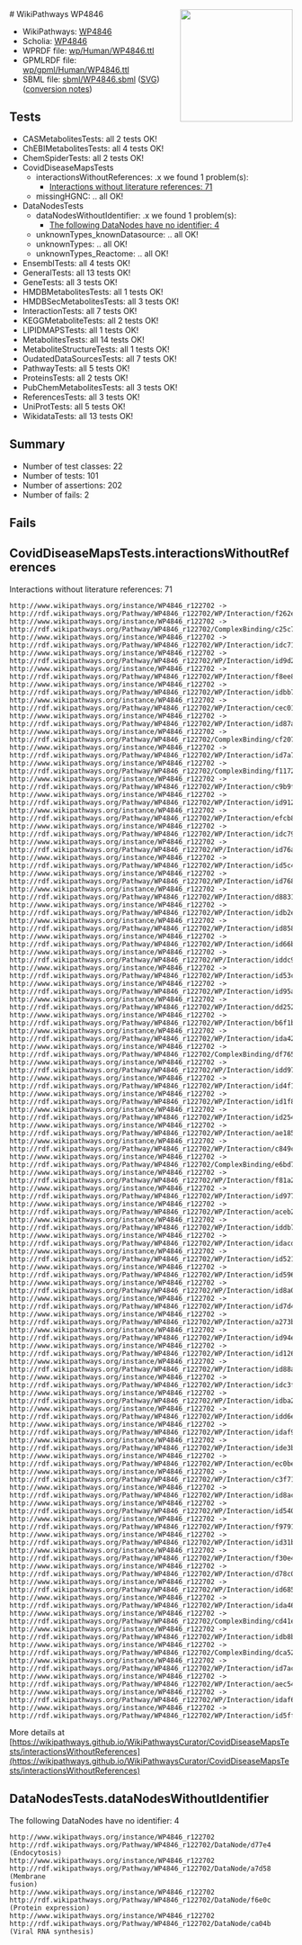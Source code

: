 <img style="float: right; width: 200px" src="../logo.png" />
# WikiPathways WP4846

* WikiPathways: [WP4846](https://identifiers.org/wikipathways:WP4846)
* Scholia: [WP4846](https://scholia.toolforge.org/wikipathways/WP4846)
* WPRDF file: [wp/Human/WP4846.ttl](../wp/Human/WP4846.ttl)
* GPMLRDF file: [wp/gpml/Human/WP4846.ttl](../wp/gpml/Human/WP4846.ttl)
* SBML file: [sbml/WP4846.sbml](../sbml/WP4846.sbml) ([SVG](../sbml/WP4846.svg)) ([conversion notes](../sbml/WP4846.txt))

## Tests
* CASMetabolitesTests: all 2 tests OK!
* ChEBIMetabolitesTests: all 4 tests OK!
* ChemSpiderTests: all 2 tests OK!
* CovidDiseaseMapsTests
    * interactionsWithoutReferences: .x we found 1 problem(s):
        * [Interactions without literature references: 71](#9701cd9c)
    * missingHGNC: .. all OK!
* DataNodesTests
    * dataNodesWithoutIdentifier: .x we found 1 problem(s):
        * [The following DataNodes have no identifier: 4](#d2d32fa3)
    * unknownTypes_knownDatasource: .. all OK!
    * unknownTypes: .. all OK!
    * unknownTypes_Reactome: .. all OK!
* EnsemblTests: all 4 tests OK!
* GeneralTests: all 13 tests OK!
* GeneTests: all 3 tests OK!
* HMDBMetabolitesTests: all 1 tests OK!
* HMDBSecMetabolitesTests: all 3 tests OK!
* InteractionTests: all 7 tests OK!
* KEGGMetaboliteTests: all 2 tests OK!
* LIPIDMAPSTests: all 1 tests OK!
* MetabolitesTests: all 14 tests OK!
* MetaboliteStructureTests: all 1 tests OK!
* OudatedDataSourcesTests: all 7 tests OK!
* PathwayTests: all 5 tests OK!
* ProteinsTests: all 2 tests OK!
* PubChemMetabolitesTests: all 3 tests OK!
* ReferencesTests: all 3 tests OK!
* UniProtTests: all 5 tests OK!
* WikidataTests: all 13 tests OK!


## Summary

* Number of test classes: 22
* Number of tests: 101
* Number of assertions: 202
* Number of fails: 2

## Fails

<a name="9701cd9c" />

## CovidDiseaseMapsTests.interactionsWithoutReferences

Interactions without literature references: 71
```
http://www.wikipathways.org/instance/WP4846_r122702 -> http://rdf.wikipathways.org/Pathway/WP4846_r122702/WP/Interaction/f262e
http://www.wikipathways.org/instance/WP4846_r122702 -> http://rdf.wikipathways.org/Pathway/WP4846_r122702/ComplexBinding/c25c7
http://www.wikipathways.org/instance/WP4846_r122702 -> http://rdf.wikipathways.org/Pathway/WP4846_r122702/WP/Interaction/idc71222d4
http://www.wikipathways.org/instance/WP4846_r122702 -> http://rdf.wikipathways.org/Pathway/WP4846_r122702/WP/Interaction/id9d2699b4
http://www.wikipathways.org/instance/WP4846_r122702 -> http://rdf.wikipathways.org/Pathway/WP4846_r122702/WP/Interaction/f8ee8
http://www.wikipathways.org/instance/WP4846_r122702 -> http://rdf.wikipathways.org/Pathway/WP4846_r122702/WP/Interaction/idbb7865a7
http://www.wikipathways.org/instance/WP4846_r122702 -> http://rdf.wikipathways.org/Pathway/WP4846_r122702/WP/Interaction/cec01
http://www.wikipathways.org/instance/WP4846_r122702 -> http://rdf.wikipathways.org/Pathway/WP4846_r122702/WP/Interaction/id87aa028a
http://www.wikipathways.org/instance/WP4846_r122702 -> http://rdf.wikipathways.org/Pathway/WP4846_r122702/ComplexBinding/cf207
http://www.wikipathways.org/instance/WP4846_r122702 -> http://rdf.wikipathways.org/Pathway/WP4846_r122702/WP/Interaction/id7a78fc75
http://www.wikipathways.org/instance/WP4846_r122702 -> http://rdf.wikipathways.org/Pathway/WP4846_r122702/ComplexBinding/f1172
http://www.wikipathways.org/instance/WP4846_r122702 -> http://rdf.wikipathways.org/Pathway/WP4846_r122702/WP/Interaction/c9b9f
http://www.wikipathways.org/instance/WP4846_r122702 -> http://rdf.wikipathways.org/Pathway/WP4846_r122702/WP/Interaction/id912daad6
http://www.wikipathways.org/instance/WP4846_r122702 -> http://rdf.wikipathways.org/Pathway/WP4846_r122702/WP/Interaction/efcb8
http://www.wikipathways.org/instance/WP4846_r122702 -> http://rdf.wikipathways.org/Pathway/WP4846_r122702/WP/Interaction/idc79adab4
http://www.wikipathways.org/instance/WP4846_r122702 -> http://rdf.wikipathways.org/Pathway/WP4846_r122702/WP/Interaction/id76a29895
http://www.wikipathways.org/instance/WP4846_r122702 -> http://rdf.wikipathways.org/Pathway/WP4846_r122702/WP/Interaction/id5c4ff7f0
http://www.wikipathways.org/instance/WP4846_r122702 -> http://rdf.wikipathways.org/Pathway/WP4846_r122702/WP/Interaction/id768dd6a5
http://www.wikipathways.org/instance/WP4846_r122702 -> http://rdf.wikipathways.org/Pathway/WP4846_r122702/WP/Interaction/d8831
http://www.wikipathways.org/instance/WP4846_r122702 -> http://rdf.wikipathways.org/Pathway/WP4846_r122702/WP/Interaction/idb2e3b478
http://www.wikipathways.org/instance/WP4846_r122702 -> http://rdf.wikipathways.org/Pathway/WP4846_r122702/WP/Interaction/id858197a5
http://www.wikipathways.org/instance/WP4846_r122702 -> http://rdf.wikipathways.org/Pathway/WP4846_r122702/WP/Interaction/id66bc3866
http://www.wikipathways.org/instance/WP4846_r122702 -> http://rdf.wikipathways.org/Pathway/WP4846_r122702/WP/Interaction/iddc9f49d1
http://www.wikipathways.org/instance/WP4846_r122702 -> http://rdf.wikipathways.org/Pathway/WP4846_r122702/WP/Interaction/id53ccbca1
http://www.wikipathways.org/instance/WP4846_r122702 -> http://rdf.wikipathways.org/Pathway/WP4846_r122702/WP/Interaction/id95aba954
http://www.wikipathways.org/instance/WP4846_r122702 -> http://rdf.wikipathways.org/Pathway/WP4846_r122702/WP/Interaction/dd252
http://www.wikipathways.org/instance/WP4846_r122702 -> http://rdf.wikipathways.org/Pathway/WP4846_r122702/WP/Interaction/b6f1b
http://www.wikipathways.org/instance/WP4846_r122702 -> http://rdf.wikipathways.org/Pathway/WP4846_r122702/WP/Interaction/ida427ca0
http://www.wikipathways.org/instance/WP4846_r122702 -> http://rdf.wikipathways.org/Pathway/WP4846_r122702/ComplexBinding/df765
http://www.wikipathways.org/instance/WP4846_r122702 -> http://rdf.wikipathways.org/Pathway/WP4846_r122702/WP/Interaction/idd97096a5
http://www.wikipathways.org/instance/WP4846_r122702 -> http://rdf.wikipathways.org/Pathway/WP4846_r122702/WP/Interaction/id4f170add
http://www.wikipathways.org/instance/WP4846_r122702 -> http://rdf.wikipathways.org/Pathway/WP4846_r122702/WP/Interaction/id1f86b6c5
http://www.wikipathways.org/instance/WP4846_r122702 -> http://rdf.wikipathways.org/Pathway/WP4846_r122702/WP/Interaction/id254c7db4
http://www.wikipathways.org/instance/WP4846_r122702 -> http://rdf.wikipathways.org/Pathway/WP4846_r122702/WP/Interaction/ae185
http://www.wikipathways.org/instance/WP4846_r122702 -> http://rdf.wikipathways.org/Pathway/WP4846_r122702/WP/Interaction/c849c
http://www.wikipathways.org/instance/WP4846_r122702 -> http://rdf.wikipathways.org/Pathway/WP4846_r122702/ComplexBinding/e6bd7
http://www.wikipathways.org/instance/WP4846_r122702 -> http://rdf.wikipathways.org/Pathway/WP4846_r122702/WP/Interaction/f81a2
http://www.wikipathways.org/instance/WP4846_r122702 -> http://rdf.wikipathways.org/Pathway/WP4846_r122702/WP/Interaction/id97734b0e
http://www.wikipathways.org/instance/WP4846_r122702 -> http://rdf.wikipathways.org/Pathway/WP4846_r122702/WP/Interaction/aceb2
http://www.wikipathways.org/instance/WP4846_r122702 -> http://rdf.wikipathways.org/Pathway/WP4846_r122702/WP/Interaction/iddb77d7c7
http://www.wikipathways.org/instance/WP4846_r122702 -> http://rdf.wikipathways.org/Pathway/WP4846_r122702/WP/Interaction/idacdc1203
http://www.wikipathways.org/instance/WP4846_r122702 -> http://rdf.wikipathways.org/Pathway/WP4846_r122702/WP/Interaction/id52141a70
http://www.wikipathways.org/instance/WP4846_r122702 -> http://rdf.wikipathways.org/Pathway/WP4846_r122702/WP/Interaction/id596b2488
http://www.wikipathways.org/instance/WP4846_r122702 -> http://rdf.wikipathways.org/Pathway/WP4846_r122702/WP/Interaction/id8a09c96c
http://www.wikipathways.org/instance/WP4846_r122702 -> http://rdf.wikipathways.org/Pathway/WP4846_r122702/WP/Interaction/id7d45bc8b
http://www.wikipathways.org/instance/WP4846_r122702 -> http://rdf.wikipathways.org/Pathway/WP4846_r122702/WP/Interaction/a273b
http://www.wikipathways.org/instance/WP4846_r122702 -> http://rdf.wikipathways.org/Pathway/WP4846_r122702/WP/Interaction/id94e29422
http://www.wikipathways.org/instance/WP4846_r122702 -> http://rdf.wikipathways.org/Pathway/WP4846_r122702/WP/Interaction/id126968be
http://www.wikipathways.org/instance/WP4846_r122702 -> http://rdf.wikipathways.org/Pathway/WP4846_r122702/WP/Interaction/id88a323b4
http://www.wikipathways.org/instance/WP4846_r122702 -> http://rdf.wikipathways.org/Pathway/WP4846_r122702/WP/Interaction/idc3f0c926
http://www.wikipathways.org/instance/WP4846_r122702 -> http://rdf.wikipathways.org/Pathway/WP4846_r122702/WP/Interaction/idba2d7d98
http://www.wikipathways.org/instance/WP4846_r122702 -> http://rdf.wikipathways.org/Pathway/WP4846_r122702/WP/Interaction/idd6e4d05b
http://www.wikipathways.org/instance/WP4846_r122702 -> http://rdf.wikipathways.org/Pathway/WP4846_r122702/WP/Interaction/idaf9c6f8
http://www.wikipathways.org/instance/WP4846_r122702 -> http://rdf.wikipathways.org/Pathway/WP4846_r122702/WP/Interaction/ide3b4c27b
http://www.wikipathways.org/instance/WP4846_r122702 -> http://rdf.wikipathways.org/Pathway/WP4846_r122702/WP/Interaction/ec0be
http://www.wikipathways.org/instance/WP4846_r122702 -> http://rdf.wikipathways.org/Pathway/WP4846_r122702/WP/Interaction/c3f71
http://www.wikipathways.org/instance/WP4846_r122702 -> http://rdf.wikipathways.org/Pathway/WP4846_r122702/WP/Interaction/id8acd3f8f
http://www.wikipathways.org/instance/WP4846_r122702 -> http://rdf.wikipathways.org/Pathway/WP4846_r122702/WP/Interaction/id54006fd1
http://www.wikipathways.org/instance/WP4846_r122702 -> http://rdf.wikipathways.org/Pathway/WP4846_r122702/WP/Interaction/f9791
http://www.wikipathways.org/instance/WP4846_r122702 -> http://rdf.wikipathways.org/Pathway/WP4846_r122702/WP/Interaction/id31b492b0
http://www.wikipathways.org/instance/WP4846_r122702 -> http://rdf.wikipathways.org/Pathway/WP4846_r122702/WP/Interaction/f30e4
http://www.wikipathways.org/instance/WP4846_r122702 -> http://rdf.wikipathways.org/Pathway/WP4846_r122702/WP/Interaction/d78c0
http://www.wikipathways.org/instance/WP4846_r122702 -> http://rdf.wikipathways.org/Pathway/WP4846_r122702/WP/Interaction/id68553d54
http://www.wikipathways.org/instance/WP4846_r122702 -> http://rdf.wikipathways.org/Pathway/WP4846_r122702/WP/Interaction/ida46f2e34
http://www.wikipathways.org/instance/WP4846_r122702 -> http://rdf.wikipathways.org/Pathway/WP4846_r122702/ComplexBinding/cd41e
http://www.wikipathways.org/instance/WP4846_r122702 -> http://rdf.wikipathways.org/Pathway/WP4846_r122702/WP/Interaction/idb8ba3d51
http://www.wikipathways.org/instance/WP4846_r122702 -> http://rdf.wikipathways.org/Pathway/WP4846_r122702/ComplexBinding/dca52
http://www.wikipathways.org/instance/WP4846_r122702 -> http://rdf.wikipathways.org/Pathway/WP4846_r122702/WP/Interaction/id7acf7b3
http://www.wikipathways.org/instance/WP4846_r122702 -> http://rdf.wikipathways.org/Pathway/WP4846_r122702/WP/Interaction/aec54
http://www.wikipathways.org/instance/WP4846_r122702 -> http://rdf.wikipathways.org/Pathway/WP4846_r122702/WP/Interaction/idaf62af2b
http://www.wikipathways.org/instance/WP4846_r122702 -> http://rdf.wikipathways.org/Pathway/WP4846_r122702/WP/Interaction/id5ff07442
```

More details at [https://wikipathways.github.io/WikiPathwaysCurator/CovidDiseaseMapsTests/interactionsWithoutReferences](https://wikipathways.github.io/WikiPathwaysCurator/CovidDiseaseMapsTests/interactionsWithoutReferences)

<a name="d2d32fa3" />

## DataNodesTests.dataNodesWithoutIdentifier

The following DataNodes have no identifier: 4
```
http://www.wikipathways.org/instance/WP4846_r122702 http://rdf.wikipathways.org/Pathway/WP4846_r122702/DataNode/d77e4 (Endocytosis)
http://www.wikipathways.org/instance/WP4846_r122702 http://rdf.wikipathways.org/Pathway/WP4846_r122702/DataNode/a7d58 (Membrane
fusion)
http://www.wikipathways.org/instance/WP4846_r122702 http://rdf.wikipathways.org/Pathway/WP4846_r122702/DataNode/f6e0c (Protein expression)
http://www.wikipathways.org/instance/WP4846_r122702 http://rdf.wikipathways.org/Pathway/WP4846_r122702/DataNode/ca04b (Viral RNA synthesis)
```

